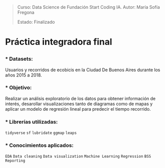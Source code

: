 > Curso: Data Science de Fundación Start Coding IA. Autor: María Sofía Fregona <p>
> Estado: Finalizado

# Práctica integradora final <p>

### *   Datasets: <p> 
Usuarios y recorridos de ecobicis en la Ciudad De Buenos Aires durante los años 2015 a 2018. <p>

### *   Objetivo: <p>
Realizar un análisis exploratorio de los datos para obtener información de interés, desarollar visualizaciones tanto de diagramas como de mapas y aplicar un modelo de regresión lineal para predecir el tiempo recorrido.

### *   Librerías utilizadas: <p>
`tidyverse` `sf` `lubridate` `ggmap` `leaps`

### *   Conocimientos aplicados: <p>
`EDA` `Data cleaning` `Data visualization` `Machine Learning` `Regression` `BSS` `Reporting`
